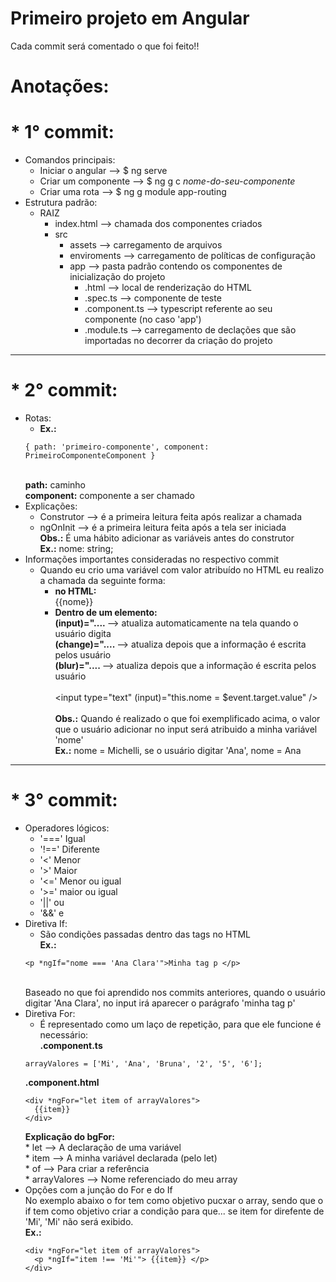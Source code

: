 # Primeiro projeto em Angular

Cada commit será comentado o que foi feito!!

# Anotações:<br>
# <strong>* 1° commit:</strong>
  + Comandos principais:
    - Iniciar o angular --> $ ng serve
    - Criar um componente --> $ ng g c *nome-do-seu-componente*
    - Criar uma rota --> $ ng g module app-routing
  + Estrutura padrão:
    - RAIZ
      - index.html --> chamada dos componentes criados
      - src 
        - assets --> carregamento de arquivos
        - enviroments --> carregamento de políticas de configuração 
        - app --> pasta padrão contendo os componentes de inicialização do projeto
          - .html --> local de renderização do HTML
          - .spec.ts --> componente de teste
          - .component.ts --> typescript referente ao seu componente (no caso 'app') 
          - .module.ts --> carregamento de declações que são importadas no decorrer da criação do projeto
------------------------------------------------------------------------------------------------------------------------------------------------------
# <strong>* 2° commit:</strong>
  + Rotas:
    - <strong>Ex.:</strong>
     ```
    { path: 'primeiro-componente', component: PrimeiroComponenteComponent }
    ```
      <br> <strong>path:</strong> caminho <br> <strong>component:</strong> componente a ser chamado 
  + Explicações:
    - Construtor --> é a primeira leitura feita após realizar a chamada
    - ngOnInit --> é a primeira leitura feita após a tela ser iniciada
    <br> <strong>Obs.:</strong> É uma hábito adicionar as variáveis antes do construtor
    <br> <strong>Ex.:</strong> nome: string;
  + Informações importantes consideradas no respectivo commit
    - Quando eu crio uma variável com valor atribuído no HTML eu realizo a chamada da seguinte forma:
      + <strong>no HTML:</strong> <br> {{nome}}
      + <strong>Dentro de um elemento:</strong> 
        <br> <strong> (input)=".... </strong> --> atualiza automaticamente na tela quando o usuário digita
        <br> <strong> (change)=".... </strong> --> atualiza depois que a informação é escrita pelos usuário 
        <br> <strong> (blur)=".... </strong> --> atualiza depois que a informação é escrita pelos usuário 
        <br><br> <input type="text" (input)="this.nome = $event.target.value" />        
        <br> <strong>Obs.:</strong> Quando é realizado o que foi exemplificado acima, o valor que o usuário adicionar no input será atribuido a minha variável 'nome'
        <br> <strong>Ex.:</strong> nome = Michelli, se o usuário digitar 'Ana', nome = Ana
        
------------------------------------------------------------------------------------------------------------------------------------------------------
# <strong>* 3° commit:</strong>
  + Operadores lógicos:
    - '===' Igual
    - '!==' Diferente
    - '<' Menor
    - '>' Maior
    - '<=' Menor ou igual
    - '>=' maior ou igual
    - '||' ou
    - '&&' e
  + Diretiva If:
    - São condições passadas dentro das tags no HTML
    <br> <strong>Ex.:</strong> <br>
    ```
    <p *ngIf="nome === 'Ana Clara'">Minha tag p </p>
    ```
    <br>
    Baseado no que foi aprendido nos commits anteriores, quando o usuário digitar 'Ana Clara', no input irá aparecer o parágrafo 'minha tag p'
  + Diretiva For:
    - É representado como um laço de repetição, para que ele funcione é necessário:
    <br><strong> .component.ts </strong>
    ```
    arrayValores = ['Mi', 'Ana', 'Bruna', '2', '5', '6'];
    ```
    <strong> .component.html </strong>
    ```
    <div *ngFor="let item of arrayValores">
      {{item}}
    </div>
    ```
    <strong> Explicação do bgFor: </strong>
    <br> * let --> A declaração de uma variável 
    <br> * item --> A minha variável declarada (pelo let)
    <br> * of --> Para criar a referência 
    <br> * arrayValores --> Nome referenciado do meu array<br>
  + Opções com a junção do For e do If
    <br> No exemplo abaixo o for tem como objetivo pucxar o array, sendo que o if tem como objetivo criar a condição para que... se item for direfente de 'Mi', 'Mi' não será exibido.<br>
    <strong> Ex.: </strong>
    ```
    <div *ngFor="let item of arrayValores">
      <p *ngIf="item !== 'Mi'"> {{item}} </p>
    </div>
    ```
